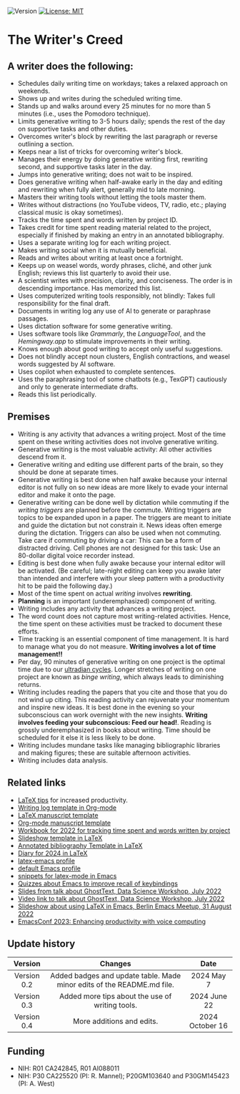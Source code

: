 ![Version](https://img.shields.io/static/v1?label=thewriterslaw&message=0.4&color=brightcolor)
[![License: MIT](https://img.shields.io/badge/License-MIT-blue.svg)](https://opensource.org/licenses/MIT)

# The Writer's Creed

## A writer does the following:

- Schedules daily writing time on workdays; takes a relaxed approach on weekends.
- Shows up and writes during the scheduled writing time.
- Stands up and walks around every 25 minutes for no more than 5 minutes (i.e., uses the Pomodoro technique).
- Limits generative writing to 3-5 hours daily; spends the rest of the day on supportive tasks and other duties.
- Overcomes writer's block by rewriting the last paragraph or reverse outlining a section.
- Keeps near a list of tricks for overcoming writer's block.
- Manages their energy by doing generative writing first, rewriting second, and supportive tasks later in the day.
- Jumps into generative writing; does not wait to be inspired.
- Does generative writing when half-awake early in the day and editing and rewriting when fully alert, generally mid to late morning.
- Masters their writing tools without letting the tools master them. 
- Writes without distractions (no YouTube videos, TV, radio, etc.; playing classical music is okay sometimes).
- Tracks the time spent and words written by project ID.
- Takes credit for time spent reading material related to the project, especially if finished by making an entry in an annotated bibliography. 
- Uses a separate writing log for each writing project.
- Makes writing social when it is mutually beneficial. 
- Reads and writes about writing at least once a fortnight.
- Keeps up on weasel words,  wordy phrases, cliché, and other junk English; reviews this list quarterly to avoid their use.
- A scientist writes with precision, clarity, and conciseness. The order is in descending importance. Has memorized this list.
- Uses computerized writing tools responsibly, not blindly: Takes full responsibility for the final draft.
- Documents in writing log any use of AI to generate or paraphrase passages.
- Uses dictation software for some generative writing.
- Uses software tools like *Grammarly*, the *LanguageTool*, and the *Hemingway.app* to stimulate improvements in their writing.
- Knows enough about good writing to accept only useful suggestions.
- Does not blindly accept noun clusters, English contractions, and weasel words suggested by AI software.
- Uses copilot when exhausted to complete sentences.
- Uses the paraphrasing tool of some chatbots (e.g., TexGPT) cautiously and only to generate intermediate drafts.
- Reads this list periodically.

## Premises

- Writing is any activity that advances a writing project. Most of the time spent on these writing activities does not involve generative writing.
- Generative writing is the most valuable activity: All other activities descend from it.
- Generative writing and editing use different parts of the brain, so they should be done at separate times.
- Generative writing is best done when half awake because your internal editor is not fully on so new ideas are more likely to evade your internal editor and make it onto the page.
- Generative writing can be done well by dictation while commuting if the *writing triggers* are planned before the commute. Writing triggers are topics to be expanded upon in a paper. The triggers are meant to initiate and guide the dictation but not constrain it. News ideas often emerge during the dictation. Triggers can also be used when not commuting. Take care if commuting by driving a car: This can be a form of distracted driving. Cell phones are not designed for this task: Use an 80-dollar digital voice recorder instead.
- Editing is best done when fully awake because your internal editor will be activated. (Be careful; late-night editing can keep you awake later than intended and interfere with your sleep pattern with a productivity hit to be paid the following day.)
- Most of the time spent on actual *writing* involves **rewriting**.
- **Planning** is an important (underemphasized) component of writing.
- Writing includes any activity that advances a writing project.
- The word count does not capture most writing-related activities. Hence, the time spent on these activities must be tracked to document these efforts.
- Time tracking is an essential component of time management. It is hard to manage what you do not measure. **Writing involves a lot of time management!!**
- Per day, 90 minutes of generative writing on one project is the optimal time due to our [ultradian cycles](https://www.youtube.com/watch?v=ezT8kGzYOng). Longer stretches of writing on one project are known as *binge writing*, which always leads to diminishing returns. 
- Writing includes reading the papers that you cite and those that you do not wind up citing. This reading activity can rejuvenate your momentum and inspire new ideas. It is best done in the evening so your subconscious can work overnight with the new insights. **Writing involves feeding your subconscious: Feed our head!**. Reading is grossly underemphasized in books about writing. Time should be scheduled for it else it is less likely to be done.
- Writing includes mundane tasks like managing bibliographic libraries and making figures; these are suitable afternoon activities.
- Writing includes data analysis.

## Related links

- [LaTeX tips](https://github.com/MooersLab/latextips) for increased productivity.
- [Writing log template in Org-mode](https://github.com/MooersLab/writingLogTemplateInOrg)
- [LaTeX manuscript template](https://github.com/MooersLab/manuscriptInLaTeX/edit/main/README.md)
- [Org-mode manuscript template](https://github.com/MooersLab/manuscriptInOrg/edit/main/README.md)
- [Workbook for 2022 for tracking time spent and words written by project](https://github.com/MooersLab/writingProgress2022)
- [Slideshow template in LaTeX](https://github.com/MooersLab/slideshowTemplateLaTeX)
- [Annotated bibliography Template in LaTeX](https://github.com/MooersLab/annotatedBibliography)
- [Diary for 2024 in LaTeX](https://github.com/MooersLab/diary2024inLaTeX)
- [latex-emacs profile](https://github.com/MooersLab/latex-emacs)
- [default Emacs profile](https://github.com/MooersLab/configorg)
- [snippets for latex-mode in Emacs](https://github.com/MooersLab/snippet-latex-mode)
- [Quizzes about Emacs to improve recall of keybindings](https://github.com/MooersLab/qemacs)
- [Slides from talk about GhostText, Data Science Workshop, July 2022](https://github.com/MooersLab/DSW22ghosttext)
- [Video link to talk about GhostText, Data Science Workshop, July 2022](https://mediasite.ouhsc.edu/Mediasite/Channel/python/watch/4da0872f028c4255ae12935655e911321d)
- [Slideshow about using LaTeX in Emacs, Berlin Emacs Meetup, 31 August 2022](https://github.com/MooersLab/BerlinEmacsAugust2022)
- [EmacsConf 2023: Enhancing productivity with voice computing](https://www.youtube.com/watch?v=Z7l1ImjXOWM)

## Update history

|Version      | Changes                                                                                                                                    | Date                 |
|:-----------:|:------------------------------------------------------------------------------------------------------------------------------------------:|:--------------------:|
| Version 0.2 |  Added badges and update table. Made minor edits of the README.md file.                                                                        | 2024 May 7           |
| Version 0.3 |  Added more tips about the use of writing tools.                                                                                           | 2024 June 22         |
| Version 0.4 |  More additions and edits.                                                                                           | 2024 October 16         |

## Funding
- NIH: R01 CA242845, R01 AI088011
- NIH: P30 CA225520 (PI: R. Mannel); P20GM103640 and P30GM145423 (PI: A. West)
